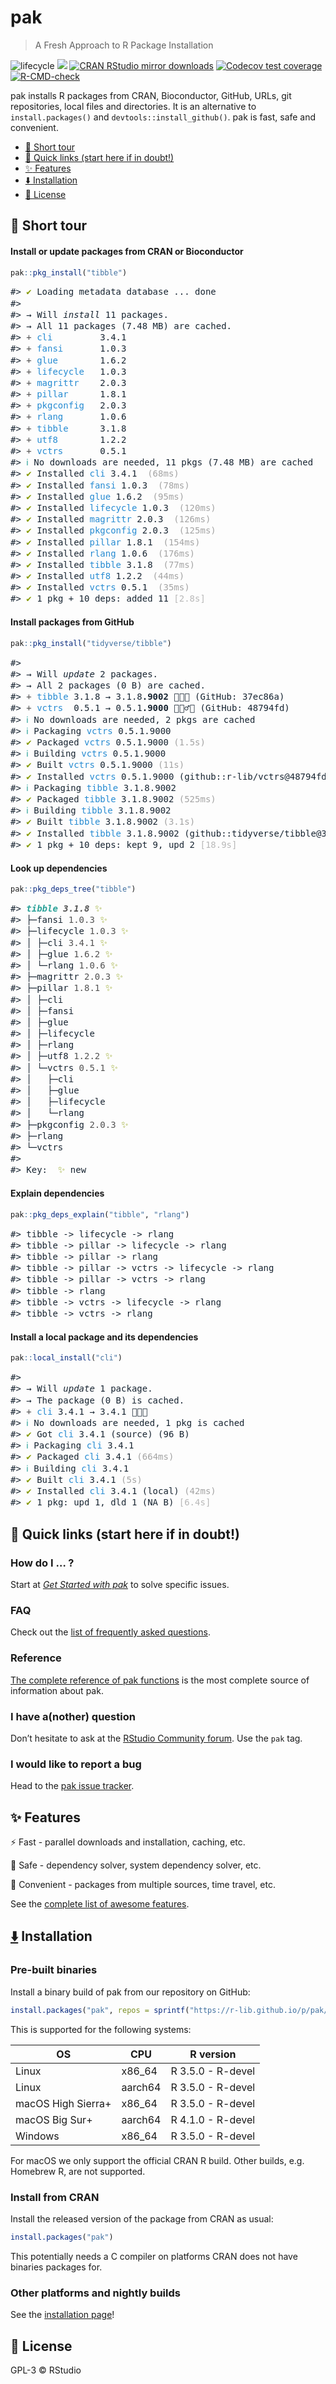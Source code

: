 
# pak

> A Fresh Approach to R Package Installation

<!-- badges: start -->

![lifecycle](https://lifecycle.r-lib.org/articles/figures/lifecycle-stable.svg) [![](https://www.r-pkg.org/badges/version/pak)](https://cran.r-project.org/package=pak) [![CRAN RStudio mirror downloads](https://cranlogs.r-pkg.org/badges/pak)](https://www.r-pkg.org/pkg/pak) [![Codecov test coverage](https://codecov.io/gh/r-lib/pak/branch/main/graph/badge.svg)](https://app.codecov.io/gh/r-lib/pak?branch=main) [![R-CMD-check](https://github.com/r-lib/pak/actions/workflows/R-CMD-check.yaml/badge.svg)](https://github.com/r-lib/pak/actions/workflows/R-CMD-check.yaml)

<!-- badges: end -->

pak installs R packages from CRAN, Bioconductor, GitHub, URLs, git
repositories, local files and directories. It is an alternative to
`install.packages()` and `devtools::install_github()`. pak is fast, safe and
convenient.

- <a href="#rocket-short-tour" id="toc-rocket-short-tour">:rocket: Short
  tour</a>
- <a href="#link-quick-links-start-here-if-in-doubt"
  id="toc-link-quick-links-start-here-if-in-doubt">:link: Quick links
  (start here if in doubt!)</a>
- <a href="#sparkles-features" id="toc-sparkles-features">:sparkles:
  Features</a>
- <a href="#arrow_down-installation"
  id="toc-arrow_down-installation">:arrow_down: Installation</a>
- <a href="#blue_book-license"
  id="toc-blue_book-license"><strong>:blue_book:</strong> License</a>

<!-- README.md is generated from README.Rmd. Please edit that file -->

## :rocket: Short tour

#### Install or update packages from CRAN or Bioconductor

``` r
pak::pkg_install("tibble")
```

<div class="asciicast"
style="color: #172431;font-family: 'Fira Code',Monaco,Consolas,Menlo,'Bitstream Vera Sans Mono','Powerline Symbols',monospace;line-height: 1.300000">

<pre>
#> <span style="color: #859900;">✔</span> Loading metadata database ... done
#>
#> → Will <span style="font-style: italic;">install</span> 11 packages.
#> → All 11 packages (7.48 MB) are cached.
#> <span style="color: #525252;">+ </span><span style="color: #268BD2;">cli</span>         3.4.1
#> <span style="color: #525252;">+ </span><span style="color: #268BD2;">fansi</span>       1.0.3
#> <span style="color: #525252;">+ </span><span style="color: #268BD2;">glue</span>        1.6.2
#> <span style="color: #525252;">+ </span><span style="color: #268BD2;">lifecycle</span>   1.0.3
#> <span style="color: #525252;">+ </span><span style="color: #268BD2;">magrittr</span>    2.0.3
#> <span style="color: #525252;">+ </span><span style="color: #268BD2;">pillar</span>      1.8.1
#> <span style="color: #525252;">+ </span><span style="color: #268BD2;">pkgconfig</span>   2.0.3
#> <span style="color: #525252;">+ </span><span style="color: #268BD2;">rlang</span>       1.0.6
#> <span style="color: #525252;">+ </span><span style="color: #268BD2;">tibble</span>      3.1.8
#> <span style="color: #525252;">+ </span><span style="color: #268BD2;">utf8</span>        1.2.2
#> <span style="color: #525252;">+ </span><span style="color: #268BD2;">vctrs</span>       0.5.1
#> <span style="color: #2AA198;">ℹ</span> No downloads are needed, 11 pkgs (7.48 MB) are cached
#> <span style="color: #859900;">✔</span> Installed <span style="color: #268BD2;">cli</span> 3.4.1  <span style="color: #a3a3a3;">(68ms)</span>
#> <span style="color: #859900;">✔</span> Installed <span style="color: #268BD2;">fansi</span> 1.0.3  <span style="color: #a3a3a3;">(78ms)</span>
#> <span style="color: #859900;">✔</span> Installed <span style="color: #268BD2;">glue</span> 1.6.2  <span style="color: #a3a3a3;">(95ms)</span>
#> <span style="color: #859900;">✔</span> Installed <span style="color: #268BD2;">lifecycle</span> 1.0.3  <span style="color: #a3a3a3;">(120ms)</span>
#> <span style="color: #859900;">✔</span> Installed <span style="color: #268BD2;">magrittr</span> 2.0.3  <span style="color: #a3a3a3;">(126ms)</span>
#> <span style="color: #859900;">✔</span> Installed <span style="color: #268BD2;">pkgconfig</span> 2.0.3  <span style="color: #a3a3a3;">(125ms)</span>
#> <span style="color: #859900;">✔</span> Installed <span style="color: #268BD2;">pillar</span> 1.8.1  <span style="color: #a3a3a3;">(154ms)</span>
#> <span style="color: #859900;">✔</span> Installed <span style="color: #268BD2;">rlang</span> 1.0.6  <span style="color: #a3a3a3;">(176ms)</span>
#> <span style="color: #859900;">✔</span> Installed <span style="color: #268BD2;">tibble</span> 3.1.8  <span style="color: #a3a3a3;">(77ms)</span>
#> <span style="color: #859900;">✔</span> Installed <span style="color: #268BD2;">utf8</span> 1.2.2  <span style="color: #a3a3a3;">(44ms)</span>
#> <span style="color: #859900;">✔</span> Installed <span style="color: #268BD2;">vctrs</span> 0.5.1  <span style="color: #a3a3a3;">(35ms)</span>
#> <span style="color: #859900;">✔</span> 1 pkg + 10 deps: added 11 <span style="color: #b8b8b8;">[2.8s]</span>
</pre>

</div>

#### Install packages from GitHub

``` r
pak::pkg_install("tidyverse/tibble")
```

<div class="asciicast"
style="color: #172431;font-family: 'Fira Code',Monaco,Consolas,Menlo,'Bitstream Vera Sans Mono','Powerline Symbols',monospace;line-height: 1.300000">

<pre>
#>
#> → Will <span style="font-style: italic;">update</span> 2 packages.
#> → All 2 packages (0 B) are cached.
#> <span style="color: #525252;">+ </span><span style="color: #268BD2;">tibble</span> 3.1.8 → 3.1.8<span style="font-weight: bold;">.9002</span> 👷🏾🔧 (GitHub: 37ec86a)
#> <span style="color: #525252;">+ </span><span style="color: #268BD2;">vctrs</span>  0.5.1 → 0.5.1<span style="font-weight: bold;">.9000</span> 👷🏼‍♂️🔧 (GitHub: 48794fd)
#> <span style="color: #2AA198;">ℹ</span> No downloads are needed, 2 pkgs are cached
#> <span style="color: #2AA198;">ℹ</span> Packaging <span style="color: #268BD2;">vctrs</span> 0.5.1.9000
#> <span style="color: #859900;">✔</span> Packaged <span style="color: #268BD2;">vctrs</span> 0.5.1.9000 <span style="color: #a3a3a3;">(1.5s)</span>
#> <span style="color: #2AA198;">ℹ</span> Building <span style="color: #268BD2;">vctrs</span> 0.5.1.9000
#> <span style="color: #859900;">✔</span> Built <span style="color: #268BD2;">vctrs</span> 0.5.1.9000 <span style="color: #a3a3a3;">(11s)</span>
#> <span style="color: #859900;">✔</span> Installed <span style="color: #268BD2;">vctrs</span> 0.5.1.9000 (github::r-lib/vctrs@48794fd) <span style="color: #a3a3a3;">(36ms)</span>
#> <span style="color: #2AA198;">ℹ</span> Packaging <span style="color: #268BD2;">tibble</span> 3.1.8.9002
#> <span style="color: #859900;">✔</span> Packaged <span style="color: #268BD2;">tibble</span> 3.1.8.9002 <span style="color: #a3a3a3;">(525ms)</span>
#> <span style="color: #2AA198;">ℹ</span> Building <span style="color: #268BD2;">tibble</span> 3.1.8.9002
#> <span style="color: #859900;">✔</span> Built <span style="color: #268BD2;">tibble</span> 3.1.8.9002 <span style="color: #a3a3a3;">(3.1s)</span>
#> <span style="color: #859900;">✔</span> Installed <span style="color: #268BD2;">tibble</span> 3.1.8.9002 (github::tidyverse/tibble@37ec86a) <span style="color: #a3a3a3;">(34ms)</span>
#> <span style="color: #859900;">✔</span> 1 pkg + 10 deps: kept 9, upd 2 <span style="color: #b8b8b8;">[18.9s]</span>
</pre>

</div>

#### Look up dependencies

``` r
pak::pkg_deps_tree("tibble")
```

<div class="asciicast"
style="color: #172431;font-family: 'Fira Code',Monaco,Consolas,Menlo,'Bitstream Vera Sans Mono','Powerline Symbols',monospace;line-height: 1.300000">

<pre>
#> <span style="font-weight: bold;font-style: italic;color: #2AA198;">tibble </span><span style="font-weight: bold;font-style: italic;color: #525252;">3.1.8</span> <span style="color: #859900;">✨</span>
#> ├─fansi <span style="color: #525252;">1.0.3</span> <span style="color: #859900;">✨</span>
#> ├─lifecycle <span style="color: #525252;">1.0.3</span> <span style="color: #859900;">✨</span>
#> │ ├─cli <span style="color: #525252;">3.4.1</span> <span style="color: #859900;">✨</span>
#> │ ├─glue <span style="color: #525252;">1.6.2</span> <span style="color: #859900;">✨</span>
#> │ └─rlang <span style="color: #525252;">1.0.6</span> <span style="color: #859900;">✨</span>
#> ├─magrittr <span style="color: #525252;">2.0.3</span> <span style="color: #859900;">✨</span>
#> ├─pillar <span style="color: #525252;">1.8.1</span> <span style="color: #859900;">✨</span>
#> │ ├─cli
#> │ ├─fansi
#> │ ├─glue
#> │ ├─lifecycle
#> │ ├─rlang
#> │ ├─utf8 <span style="color: #525252;">1.2.2</span> <span style="color: #859900;">✨</span>
#> │ └─vctrs <span style="color: #525252;">0.5.1</span> <span style="color: #859900;">✨</span>
#> │   ├─cli
#> │   ├─glue
#> │   ├─lifecycle
#> │   └─rlang
#> ├─pkgconfig <span style="color: #525252;">2.0.3</span> <span style="color: #859900;">✨</span>
#> ├─rlang
#> └─vctrs
#>
#> Key:  <span style="color: #859900;">✨</span> new
</pre>

</div>

#### Explain dependencies

``` r
pak::pkg_deps_explain("tibble", "rlang")
```

<div class="asciicast"
style="color: #172431;font-family: 'Fira Code',Monaco,Consolas,Menlo,'Bitstream Vera Sans Mono','Powerline Symbols',monospace;line-height: 1.300000">

<pre>
#> tibble -&gt; lifecycle -&gt; rlang
#> tibble -&gt; pillar -&gt; lifecycle -&gt; rlang
#> tibble -&gt; pillar -&gt; rlang
#> tibble -&gt; pillar -&gt; vctrs -&gt; lifecycle -&gt; rlang
#> tibble -&gt; pillar -&gt; vctrs -&gt; rlang
#> tibble -&gt; rlang
#> tibble -&gt; vctrs -&gt; lifecycle -&gt; rlang
#> tibble -&gt; vctrs -&gt; rlang
</pre>

</div>

#### Install a local package and its dependencies

``` r
pak::local_install("cli")
```

<div class="asciicast"
style="color: #172431;font-family: 'Fira Code',Monaco,Consolas,Menlo,'Bitstream Vera Sans Mono','Powerline Symbols',monospace;line-height: 1.300000">

<pre>
#>
#> → Will <span style="font-style: italic;">update</span> 1 package.
#> → The package (0 B) is cached.
#> <span style="color: #525252;">+ </span><span style="color: #268BD2;">cli</span> 3.4.1 → 3.4.1 👷🏿🔧
#> <span style="color: #2AA198;">ℹ</span> No downloads are needed, 1 pkg is cached
#> <span style="color: #859900;">✔</span> Got <span style="color: #268BD2;">cli</span> 3.4.1 (source) (96 B)
#> <span style="color: #2AA198;">ℹ</span> Packaging <span style="color: #268BD2;">cli</span> 3.4.1
#> <span style="color: #859900;">✔</span> Packaged <span style="color: #268BD2;">cli</span> 3.4.1 <span style="color: #a3a3a3;">(664ms)</span>
#> <span style="color: #2AA198;">ℹ</span> Building <span style="color: #268BD2;">cli</span> 3.4.1
#> <span style="color: #859900;">✔</span> Built <span style="color: #268BD2;">cli</span> 3.4.1 <span style="color: #a3a3a3;">(5s)</span>
#> <span style="color: #859900;">✔</span> Installed <span style="color: #268BD2;">cli</span> 3.4.1 (local) <span style="color: #a3a3a3;">(42ms)</span>
#> <span style="color: #859900;">✔</span> 1 pkg: upd 1, dld 1 (NA B) <span style="color: #b8b8b8;">[6.4s]</span>
</pre>

</div>

## :link: Quick links (start here if in doubt!)

### How do I … ?

Start at [*Get
Started with pak*](https://pak.r-lib.org/reference/get-started.html) to
solve specific issues.

### FAQ

Check out the [list of frequently asked
questions](https://pak.r-lib.org/reference/faq.html).

### Reference

[The complete reference of pak
functions](https://pak.r-lib.org/reference/) is the most complete
source of information about pak.

### I have a(nother) question

Don’t hesitate to ask at the [RStudio Community
forum](https://forum.posit.co/). Use the `pak` tag.

### I would like to report a bug

Head to the [pak issue tracker](https://github.com/r-lib/pak/issues).

## :sparkles: Features

:zap: Fast - parallel downloads and installation, caching, etc.

:safety_vest: Safe - dependency solver, system dependency solver, etc.

:convenience_store: Convenient - packages from multiple sources, time
travel, etc.

See the [complete list of awesome
features](https://pak.r-lib.org/reference/features.html).

## [:arrow_down:](https://github.com/r-lib/rig#%EF%B8%8F--installation) Installation

### Pre-built binaries

Install a binary build of pak from our repository on GitHub:

``` r
install.packages("pak", repos = sprintf("https://r-lib.github.io/p/pak/stable/%s/%s/%s", .Platform$pkgType, R.Version()$os, R.Version()$arch))
```

This is supported for the following systems:

| OS                 | CPU     | R version         |
|--------------------|---------|-------------------|
| Linux              | x86_64  | R 3.5.0 - R-devel |
| Linux              | aarch64 | R 3.5.0 - R-devel |
| macOS High Sierra+ | x86_64  | R 3.5.0 - R-devel |
| macOS Big Sur+     | aarch64 | R 4.1.0 - R-devel |
| Windows            | x86_64  | R 3.5.0 - R-devel |

For macOS we only support the official CRAN R build. Other builds, e.g.
Homebrew R, are not supported.

### Install from CRAN

Install the released version of the package from CRAN as usual:

``` r
install.packages("pak")
```

This potentially needs a C compiler on platforms CRAN does not have
binaries packages for.

### Other platforms and nightly builds

See the [installation
page](https://pak.r-lib.org/reference/install.html)!

## **:blue_book:** License

GPL-3 © RStudio
